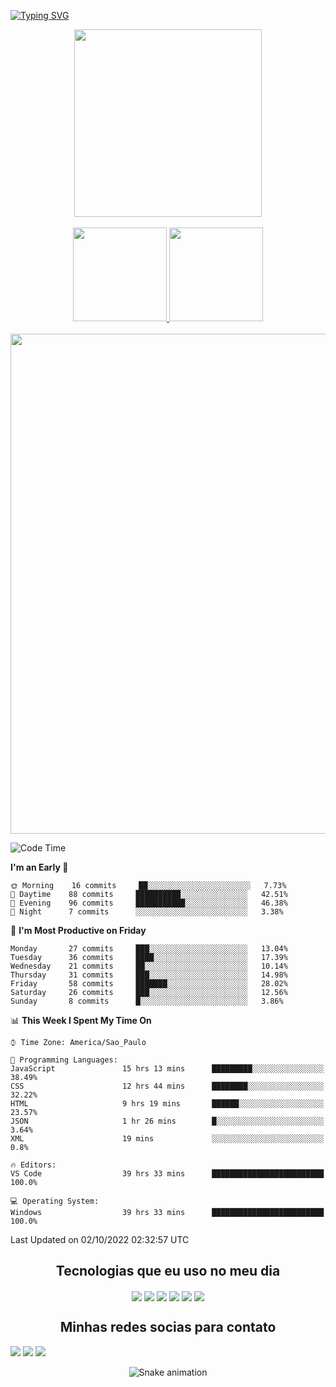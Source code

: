 [![Typing SVG](https://readme-typing-svg.herokuapp.com/?color=414a4c&size=35&center=true&vCenter=true&width=1000&lines=HELLO,+MY+NAME+is+Mario+Lucas;I%27m+22+years+old;Be+Welcome!+:%29)](https://git.io/typing-svg)


<div align="center">
<img height="300em"  src="https://user-images.githubusercontent.com/70382532/138322189-2db8df52-9dcb-40a0-88a8-c365466bd33d.gif"/>
</div>
</br>


<div align="center" >
  <a href="https://github.com/MarioLucas0">
    <img height="150em" src="https://github-readme-stats.vercel.app/api?username=MarioLucas0&count_private=true&include_all_commits=true&show_icons=true&theme=dracula&hide_border=false&show_owner=true"/>
    <img   height="150em" src="https://github-readme-stats.vercel.app/api/top-langs/?username=MarioLucas0&theme=dracula&hide_border=false&&layout=compact"/>
  </a>
</div>

<br/>
<div align="center" >
<a>
  <img width="800px" src="https://activity-graph.herokuapp.com/graph?username=MarioLucas0&bg_color=ffffff&color=000000&line=3AFC55&point=c64dff&area=true&hide_border=true" loading="lazy"/>
</a>
</div>

<!--START_SECTION:waka-->
![Code Time](http://img.shields.io/badge/Code%20Time-69%20hrs%2048%20mins-blue)

**I'm an Early 🐤** 

```text
🌞 Morning    16 commits     ██░░░░░░░░░░░░░░░░░░░░░░░   7.73% 
🌆 Daytime    88 commits     ██████████░░░░░░░░░░░░░░░   42.51% 
🌃 Evening    96 commits     ███████████░░░░░░░░░░░░░░   46.38% 
🌙 Night      7 commits      ░░░░░░░░░░░░░░░░░░░░░░░░░   3.38%

```
📅 **I'm Most Productive on Friday** 

```text
Monday       27 commits     ███░░░░░░░░░░░░░░░░░░░░░░   13.04% 
Tuesday      36 commits     ████░░░░░░░░░░░░░░░░░░░░░   17.39% 
Wednesday    21 commits     ██░░░░░░░░░░░░░░░░░░░░░░░   10.14% 
Thursday     31 commits     ███░░░░░░░░░░░░░░░░░░░░░░   14.98% 
Friday       58 commits     ███████░░░░░░░░░░░░░░░░░░   28.02% 
Saturday     26 commits     ███░░░░░░░░░░░░░░░░░░░░░░   12.56% 
Sunday       8 commits      █░░░░░░░░░░░░░░░░░░░░░░░░   3.86%

```


📊 **This Week I Spent My Time On** 

```text
⌚︎ Time Zone: America/Sao_Paulo

💬 Programming Languages: 
JavaScript               15 hrs 13 mins      █████████░░░░░░░░░░░░░░░░   38.49% 
CSS                      12 hrs 44 mins      ████████░░░░░░░░░░░░░░░░░   32.22% 
HTML                     9 hrs 19 mins       ██████░░░░░░░░░░░░░░░░░░░   23.57% 
JSON                     1 hr 26 mins        █░░░░░░░░░░░░░░░░░░░░░░░░   3.64% 
XML                      19 mins             ░░░░░░░░░░░░░░░░░░░░░░░░░   0.8%

🔥 Editors: 
VS Code                  39 hrs 33 mins      █████████████████████████   100.0%

💻 Operating System: 
Windows                  39 hrs 33 mins      █████████████████████████   100.0%

```


 Last Updated on 02/10/2022 02:32:57 UTC
<!--END_SECTION:waka-->

<div align="center">
<h2>Tecnologias que eu uso no meu dia</h2>
</div>

<div align="center">
<img align="center" src="https://img.shields.io/badge/HTML5-E34F26?style=for-the-badge&logo=html5&logoColor=white">

<img align="center" src="https://img.shields.io/badge/CSS3-1572B6?style=for-the-badge&logo=css3&logoColor=white">

<img align="center" src="https://img.shields.io/badge/Sass-CC6699?style=for-the-badge&logo=sass&logoColor=white">

<img align="center"  src="https://img.shields.io/badge/JavaScript-F7DF1E?style=for-the-badge&logo=javascript&logoColor=black">

<img align="center" src="https://img.shields.io/badge/React-20232A?style=for-the-badge&logo=react&logoColor=61DAFB">
<img align="center" src="https://img.shields.io/badge/TypeScript-007ACC?style=for-the-badge&logo=typescript&logoColor=white">

</div>

<div align="center">
<h2>Minhas redes socias para contato</h2>
</div>

<div align="center" style="display: inline-block">
  <a href="https://www.instagram.com/m__lucaass/" target="_blank"><img src="https://img.shields.io/badge/-Instagram-%23E4405F?style=for-the-badge&logo=instagram&logoColor=white" target="_blank"></a> 
  <a href = "mariolucas.2000@outlook.com"><img src="https://img.shields.io/badge/-Gmail-%23333?style=for-the-badge&logo=gmail&logoColor=white" target="_blank"></a>
  <a href="https://www.linkedin.com/in/mario-lucas-9b11a1151/" target="_blank"><img src="https://img.shields.io/badge/-LinkedIn-%230077B5?style=for-the-badge&logo=linkedin&logoColor=white" target="_blank"></a> 
</div>

<div align="center">
  
  ![Snake animation](https://github.com/danielbped/danielbped/blob/output/github-contribution-grid-snake.svg)
  
</div>
